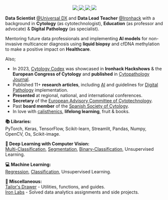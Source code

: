 <p align="center">
<p align="center">
    <a href="https://www.linkedin.com/in/isi-mube/">
        <img src="https://img.shields.io/badge/linkedin-%230077B5.svg?&style=for-the-badge&logo=linkedin&logoColor=white">
    </a>  
    <a href="https://medium.com/@ap.isidre">
        <img src="https://img.shields.io/badge/medium-%2312100E.svg?&style=for-the-badge&logo=medium&logoColor=white">
    </a>
    <a href="https://twitter.com/isi_mube">
        <img src="https://img.shields.io/badge/twitter-%230077B5.svg?&style=for-the-badge&logo=twitter&logoColor=white&color=00acee">
    </a>
    <a href="https://www.researchgate.net/profile/Isidre_Munne-Bertran">
        <img src="https://img.shields.io/badge/research-gate-%230077B5.svg?&style=for-the-badge&logo=research-gate&logoColor=white">
    </a>
</p>

**Data Scientist** [@Universal DX](https://www.universaldx.com/) and **Data Lead Teacher** [@Ironhack](https://www.ironhack.com/us) with a background in **Cytology** (as cytotechnologist), **Education** (as professor and advocate) & **Digital Pathology** (as specialist). 

Mentoring future data professionals and implementing **AI models** for non-invasive multicancer diagnosis using **liquid biopsy** and cfDNA methylation to make a positive impact on **Healthcare**.

Also;

- In 2023, [Cytology Codex](https://github.com/isi-mube/cytology-codex) was showcased in **Ironhack Hackshows** & the **European Congress of Cytology** and **published** in [Cytopathology Journal](https://onlinelibrary.wiley.com/toc/13652303/2023/34/S1).
- Published 11+ **research articles**, including [AI](https://www.nature.com/articles/s41379-022-01147-y) and guidelines for [Digital Pathology](https://books.google.es/books/about/Gu%C3%ADa_de_Calidad_en_Citopatolog%C3%ADa.html?id=CBzsDwAAQBAJ&redir_esc=y) implementation.
- **Presented** at regional, national, and international conferences.
- **Secretary** of the [European Advisory Committee of Cytotechnology](https://www.efcs.eu/links/eacc-advisory-commitee/).
- Past **board member** of the [Spanish Society of Cytology](https://secitologia.org/).
- In love with [calisthenics](https://en.wikipedia.org/wiki/Calisthenics), **lifelong learning**, fruit & books.

<link rel="stylesheet" href="https://stackpath.bootstrapcdn.com/bootstrap/4.5.0/css/bootstrap.min.css">

<link rel="stylesheet" href="https://stackpath.bootstrapcdn.com/bootstrap/4.5.0/css/bootstrap.min.css">

<p>
  <strong>📚 Libraries:</strong><br>
  PyTorch, Keras, TensorFlow, Scikit-learn, Streamlit, Pandas, Numpy, OpenCV, Os, Scikit-image.
</p>
<p>
  <strong>🤖 Deep Learning with Computer Vision:</strong><br>
  <a href="https://github.com/isi-mube/cytology-codex">Multi-Classification</a>, 
  <a href="https://github.com/isi-mube/Tech-Test-ML-Hand">Segmentation</a>, 
  <a href="https://github.com/isi-mube/cosmic-compendium">Binary-Classification</a>, 
  Unsupervised Learning.
</p>
<p>
  <strong>💻 Machine Learning:</strong><br>
  <a href="https://github.com/isi-mube/patent-pending">Regression</a>, 
  <a href="https://github.com/isi-mube/movie-rent-predictor">Classification</a>, 
  Unsupervised Learning.
</p>
<p>
  <strong>📂 Miscellaneous:</strong><br>
  <a href="https://github.com/isi-mube/tailor-s-drawer">Tailor's Drawer</a> - Utilities, functions, and guides.<br>
  <a href="https://github.com/isi-mube/iron-labs">Iron Labs</a> - Solved data analytics assignments and side projects.
</p>

